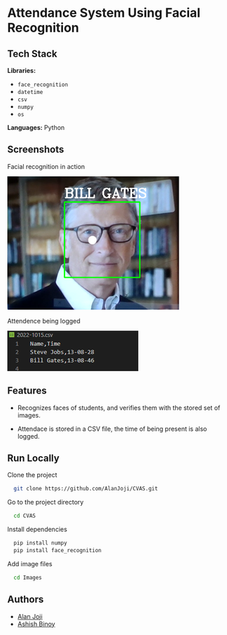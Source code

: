 
# Attendance System Using Facial Recognition 



## Tech Stack

**Libraries:** 
- `face_recognition`
- `datetime`
- `csv` 
- `numpy`
- `os`

**Languages:** Python


## Screenshots

Facial recognition in action

![App Screenshot](https://github.com/AlanJoji/CVAS/blob/main/image/recognition_in_action.PNG)

Attendence being logged

![App Screenshot](https://github.com/AlanJoji/CVAS/blob/main/image/csv_file_vscode.PNG)


## Features

- Recognizes faces of students, and verifies them with the stored set of images.

- Attendace is stored in a CSV file, the time of being present is also logged.




## Run Locally

Clone the project

```bash
  git clone https://github.com/AlanJoji/CVAS.git
```

Go to the project directory

```bash
  cd CVAS
```

Install dependencies

```bash
  pip install numpy
  pip install face_recognition
```

Add image files

```bash
  cd Images
```


## Authors

- [Alan Joji](https://github.com/AlanJoji)
- [Ashish Binoy](https://github.com/AshishBinoy)
